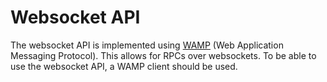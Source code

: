 # Websocket API

The websocket API is implemented using [WAMP] (Web Application Messaging
Protocol). This allows for RPCs over websockets.
To be able to use the websocket API, a WAMP client should be used.

[WAMP]: http://wamp.ws/
